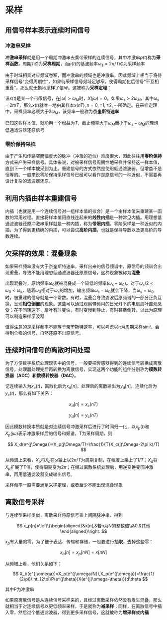 # 采样

## 用信号样本表示连续时间信号

### 冲激串采样

**冲激串采样**就是用一个周期冲激串去乘带采样的连续信号，其中冲激串$p(t)$称为**采样函数**，周期$T$称为**采样周期**，而$p(t)$的基波频率$\omega_s=2\pi/T$称为采样频率

由于时域相乘对应频域卷积，而冲激串的频域也是冲激串，因此频域上相当于将待采样信号“变得周期性”，如果待采样信号频域足够窄，使得周期化后信号“不互相重叠”，那么就无损地采样了信号。这被称为**采样定理**：

设$x(t)$是某一个带限信号，在$|\omega|>\omega_M$时，$X(j\omega)=0$。如果$\omega_s>2\omega_M$，其中$\omega_s=2\pi/T$，那么$x(t)$就唯一地由其样本$x(nT),n=0,\pm 1,\pm 2,\cdots$所确定。在采样定理中，采样频率必须大于$2\omega_M$，该频率一般称为**奈奎斯特速率**

已知这些样本值，就能用一个增益为$T$，截止频率大于$\omega_M$而小于$\omega_s-\omega_M$的理想低通滤波器还原信号

### 零阶保持采样

由于产生和传输窄而幅度大的脉冲（冲激的近似）难度很大，因此往往用**零阶保持**方式来产生采样信号。具体来说，对被采样信号周期性地采样并保持这一样本值，直到下一个样本被采到为止。重建信号的方式依然是使用低通滤波器，但增益不是恒等的。一般来说零阶保持采样信号已经可以看作是原信号的一种近似，不需要再设计复杂的滤波器还原。

## 利用内插由样本重建信号

内插（也就是用一个连续信号对一组样本值的拟合）是一个由样本值来重建某一函数的常用过程。直接将样本值用直线连起来的**线性内插**是一种常见内插。用理想低通滤波器还原冲激串采样就是一种内插，称为**带限内插**。零阶采样是一种近似的内插，为了得到更精确的内插，可以尝试**高阶内插**，也就是保持导数以及更高阶的导数连续。

## 欠采样的效果：混叠现象

如果采样频率没有大于奈奎斯特速率，采样出来的信号频谱中，原信号的频谱会出现重叠，导致不能用理想低通滤波器还原原信号，这种现象被称为**混叠**

出现混叠时，原始频率$\omega_0$就被混叠成一个较低的频率$(\omega_s-\omega_0)$。对于$\omega_s/2<\omega_0<\omega_s$，随着$\omega_0$相对于$\omega_s$的增加，输出频率$\omega_s-\omega_0$就会下降，当$\omega_s=\omega_0$时，被重建的信号就是一个常数。有时，混叠会导致滤波后原频谱的一部分正负互换，呈现**相位倒置**的现象。这些可以通过观察带频闪的日光灯下的电扇扇叶直观感受：在不同转速下，扇叶有时变快，有时变慢到静止，有时甚至倒转。以此为原理可以制造采样示波器

值得注意的是采样频率不能等于奈奎斯特速率，可以考虑以$\pi$为周期采样$\sin t$，会得到全零的信号，自然还原不出原信号。

## 连续时间信号的离散时间处理

为了方便数字系统处理现实中的信号，一般要把传感器得到的连续信号转换成离散信号，处理器处理完后再转换为离散信号，实现这两个功能的组件分别称为**模数转换器（ADC）**和**数模转换器（DAC）**。

记连续输入为$x_c(t)$，离散化后为$x_d[n]$，处理后的离散输出为$y_d[n]$，连续化后为$y_c(t)$，那么有如下关系：

$$
x_d[n]=x_c(nT)
$$

$$
y_d[n]=y_c(nT)
$$

因此模数转换本质就是对连续信号冲激采样后进行了时间归一化，以$x_p(t)$和$X_p(j\omega)$表示冲激采样后的信号和频谱，T为采样周期，则

$$
X_d(e^{j\Omega})=X_p(j\Omega/T)=\frac{1}{T}X_c(j(\Omega-2\pi k)/T)
$$

从频谱上来看，$X_p$将$X_c$在$\omega$轴上以$2\pi /T$为周期复制，在幅度上乘上了$1/T$；$X_d$将$X_p$扩展了T倍，使得周期变为$2\pi$；在经过离散系统处理后，用逆变换变回冲激串，再用低通滤波器变成输出信号。

采样频率一般需要满足采样定理，或者至少不能出现混叠现象

## 离散信号采样

与连续型采样类似，离散采样将原信号乘上间隔脉冲串，得到

$$
x_p[n]=\left\{\begin{aligned}&x[n],&若n为N的整数倍\\&0,&其他\end{aligned}\right.
$$

$x_p$有大量的零，为了便于表达、传输和存储，一般要进行**抽取**，去掉这些零：

$$
x_b[n]=x_p[nN]=x[nN]
$$

从频域上看，他们关系如下：

$$
X_b(e^{j\omega})=X_p(e^{j\omega/N}),X_p(e^{j\omega})=\frac{1}{2\pi}\int_{2\pi}P(e^{j\theta})X(e^{j(\omega-\theta)})d\theta
$$

其中P为冲激串

如果原离散信号是从连续信号采样来的，且经过离散采样依然没有发生混叠，那么就相当于对连续信号以更低频率采样，于是就称为**减采样**；同样，在离散信号中插入零，然后过个低通滤波器，得到更多采样信号，这就被称为**增采样**或**内插**
